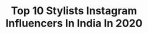 ---
title: Top 10 Stylists Instagram Influencers In India In 2020
description: >-
  Find top stylists Instagram influencers in India in 2020. Most popular hashtags: #ootd #quarantinelife #fashionblogger #stayhome.
platform: Instagram
profiles:
  - username: "ahundredversions"
    fullname: >-
      Manika Narang
    location: "India"
    followers: 74840
    engagement: 667
    commentsToLikes: 0.014337
    id: ck13b931gub4s0i196e3pzrp7
    verified: false
    hashtags: "#superman, #coronavirus, #cute, #famlife"
  - username: "thankgod_itsfashion"
    fullname: >-
      Tanumita
    location: "India"
    followers: 27570
    engagement: 215
    commentsToLikes: 0.067316
    id: ck5zkszhnk3uc0i14mvk4kzc7
    verified: false
    hashtags: "#propahlady, #whenallofthisisover, #beauty, #quarantineandchill"
  - username: "raashiii__"
    fullname: >-
      R A A S H I 🌻
    location: "India"
    followers: 104126
    engagement: 1596
    commentsToLikes: 0.025591
    id: ck13cw0172fup0i19tv3kz9ge
    verified: false
    hashtags: "#loveya, #100kfamily, #tiktokindia, #casualstyle"
  - username: "swats03"
    fullname: >-
      Swati Mishra ⭐️
    location: "India"
    followers: 3115
    engagement: 2543
    commentsToLikes: 0.041951
    id: ck8syeodhklz10j78lrlqvdzo
    verified: false
    hashtags: "#positivevibesonly, #goodvibes, #breakthechain, #loveall"
  - username: "neha_menghwani"
    fullname: >-
      Neha Menghwani | Stylessential
    location: "India"
    followers: 152215
    engagement: 104
    commentsToLikes: 0.099495
    id: ck0w5zf5w66760i1923kngi7w
    verified: false
    hashtags: "#brightmakeup, #sequins, #stylessentialbeauty, #blogged"
  - username: "the__urban__sikh"
    fullname: >-
      KARAN SINGH
    location: "India"
    followers: 10475
    engagement: 711
    commentsToLikes: 0.107345
    id: ck6tno70ha8ka0j71tca27yqs
    verified: false
    hashtags: "#fashionable, #indianblogger, #like4likes, #shrugs"
  - username: "ankitvaidofficial"
    fullname: >-
      A N K I T  V A I D
    location: "India"
    followers: 63314
    engagement: 534
    commentsToLikes: 0.014235
    id: ck5zktpewk55x0i14r9vnycyi
    verified: false
    hashtags: "#style, #instagood, #stylewithankitvaid, #influencer"
  - username: "deeghose"
    fullname: >-
      deepika
    location: "India"
    followers: 234892
    engagement: 525
    commentsToLikes: 0.007167
    id: ck15ryxbjaec10i197sdv0fof
    verified: true
    hashtags: "#stylist, #afterglow, #besties, #bts"
  - username: "naaz.arora"
    fullname: >-
      Naaz Arora
    location: "India"
    followers: 111882
    engagement: 111
    commentsToLikes: 0.037513
    id: ck0vyn7ol4u4g0i19tlh5d1n7
    verified: false
    hashtags: "#igtv, #videooftheday, #pinkcolor, #tattoogoals"
  - username: "s_n_e_h_a_p_a_l"
    fullname: >-
      S N E H Â
    location: "India"
    followers: 11331
    engagement: 500
    commentsToLikes: 0.098006
    id: ck8sxzgx1j7mm0j78yll16c77
    verified: false
    hashtags: "#stayhealthy, #eyewearfashion, #indiangirl, #lookatth3vibes"
---